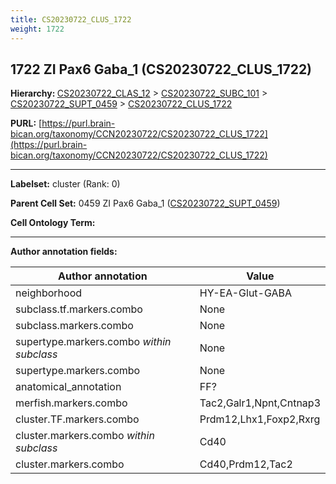 ```yaml
---
title: CS20230722_CLUS_1722
weight: 1722
---
```

## 1722 ZI Pax6 Gaba_1 (CS20230722_CLUS_1722)
<b>Hierarchy: </b>
[CS20230722_CLAS_12](../CS20230722_CLAS_12) >
[CS20230722_SUBC_101](../CS20230722_SUBC_101) >
[CS20230722_SUPT_0459](../CS20230722_SUPT_0459) >
[CS20230722_CLUS_1722](../CS20230722_CLUS_1722)

**PURL:** [https://purl.brain-bican.org/taxonomy/CCN20230722/CS20230722_CLUS_1722](https://purl.brain-bican.org/taxonomy/CCN20230722/CS20230722_CLUS_1722)

---


**Labelset:** cluster (Rank: 0)

**Parent Cell Set:** 0459 ZI Pax6 Gaba_1 ([CS20230722_SUPT_0459](../CS20230722_SUPT_0459))



**Cell Ontology Term:** 

[MARKER GENES.]: #


---

[TRANSFERRED ANNOTATIONS.]: #


[AUTHOR ANNOTATION FIELDS.]: #


**Author annotation fields:**

| Author annotation | Value |
|-------------------|-------|
|neighborhood|HY-EA-Glut-GABA|
|subclass.tf.markers.combo|None|
|subclass.markers.combo|None|
|supertype.markers.combo _within subclass_|None|
|supertype.markers.combo|None|
|anatomical_annotation|FF?|
|merfish.markers.combo|Tac2,Galr1,Npnt,Cntnap3|
|cluster.TF.markers.combo|Prdm12,Lhx1,Foxp2,Rxrg|
|cluster.markers.combo _within subclass_|Cd40|
|cluster.markers.combo|Cd40,Prdm12,Tac2|
